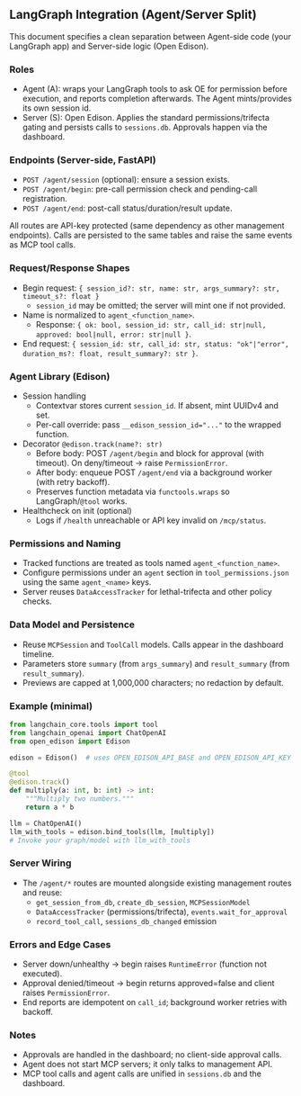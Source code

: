 ## LangGraph Integration (Agent/Server Split)

This document specifies a clean separation between Agent-side code (your LangGraph app) and Server-side logic (Open Edison).

### Roles

- Agent (A): wraps your LangGraph tools to ask OE for permission before execution, and reports completion afterwards. The Agent mints/provides its own session id.
- Server (S): Open Edison. Applies the standard permissions/trifecta gating and persists calls to `sessions.db`. Approvals happen via the dashboard.

### Endpoints (Server-side, FastAPI)

- `POST /agent/session` (optional): ensure a session exists.
- `POST /agent/begin`: pre-call permission check and pending-call registration.
- `POST /agent/end`: post-call status/duration/result update.

All routes are API-key protected (same dependency as other management endpoints). Calls are persisted to the same tables and raise the same events as MCP tool calls.

### Request/Response Shapes

- Begin request: `{ session_id?: str, name: str, args_summary?: str, timeout_s?: float }`
  - `session_id` may be omitted; the server will mint one if not provided.
- Name is normalized to `agent_<function_name>`.
  - Response: `{ ok: bool, session_id: str, call_id: str|null, approved: bool|null, error: str|null }`.
- End request: `{ session_id: str, call_id: str, status: "ok"|"error", duration_ms?: float, result_summary?: str }`.

### Agent Library (Edison)

- Session handling
  - Contextvar stores current `session_id`. If absent, mint UUIDv4 and set.
  - Per-call override: pass `__edison_session_id="..."` to the wrapped function.
- Decorator `@edison.track(name?: str)`
  - Before body: POST `/agent/begin` and block for approval (with timeout). On deny/timeout → raise `PermissionError`.
  - After body: enqueue POST `/agent/end` via a background worker (with retry backoff).
  - Preserves function metadata via `functools.wraps` so LangGraph/`@tool` works.
- Healthcheck on init (optional)
  - Logs if `/health` unreachable or API key invalid on `/mcp/status`.

### Permissions and Naming

- Tracked functions are treated as tools named `agent_<function_name>`.
- Configure permissions under an `agent` section in `tool_permissions.json` using the same `agent_<name>` keys.
- Server reuses `DataAccessTracker` for lethal-trifecta and other policy checks.

### Data Model and Persistence

- Reuse `MCPSession` and `ToolCall` models. Calls appear in the dashboard timeline.
- Parameters store `summary` (from `args_summary`) and `result_summary` (from `result_summary`).
- Previews are capped at 1,000,000 characters; no redaction by default.

### Example (minimal)

```python
from langchain_core.tools import tool
from langchain_openai import ChatOpenAI
from open_edison import Edison

edison = Edison()  # uses OPEN_EDISON_API_BASE and OPEN_EDISON_API_KEY

@tool
@edison.track()
def multiply(a: int, b: int) -> int:
    """Multiply two numbers."""
    return a * b

llm = ChatOpenAI()
llm_with_tools = edison.bind_tools(llm, [multiply])
# Invoke your graph/model with llm_with_tools
```

### Server Wiring

- The `/agent/*` routes are mounted alongside existing management routes and reuse:
  - `get_session_from_db`, `create_db_session`, `MCPSessionModel`
  - `DataAccessTracker` (permissions/trifecta), `events.wait_for_approval`
  - `record_tool_call`, `sessions_db_changed` emission

### Errors and Edge Cases

- Server down/unhealthy → begin raises `RuntimeError` (function not executed).
- Approval denied/timeout → begin returns approved=false and client raises `PermissionError`.
- End reports are idempotent on `call_id`; background worker retries with backoff.

### Notes

- Approvals are handled in the dashboard; no client-side approval calls.
- Agent does not start MCP servers; it only talks to management API.
- MCP tool calls and agent calls are unified in `sessions.db` and the dashboard.

